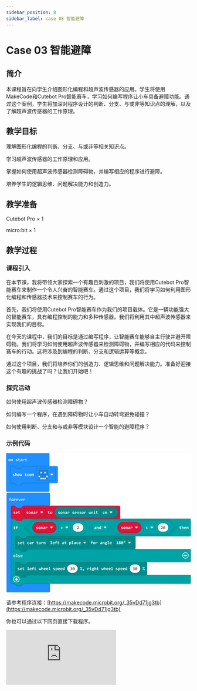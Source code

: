 ```yaml
---
sidebar_position: 8
sidebar_label: case 08 智能避障
---
```


# Case 03 智能避障

## 简介

本课程旨在向学生介绍图形化编程和超声波传感器的应用。学生将使用MakeCode和Cutebot Pro智能赛车，学习如何编写程序让小车具备避障功能。通过这个案例，学生将加深对程序设计的判断、分支、与或非等知识点的理解，以及了解超声波传感器的工作原理。

[](./images/cutebot-pro-case-08-01.png)

## 教学目标

理解图形化编程的判断、分支、与或非等相关知识点。

学习超声波传感器的工作原理和应用。

掌握如何使用超声波传感器检测障碍物，并编写相应的程序进行避障。

培养学生的逻辑思维、问题解决能力和创造力。


## 教学准备

Cutebot Pro × 1

micro:bit × 1

## 教学过程

### 课程引入

在本节课，我将带领大家探索一个有趣且刺激的项目，我们将使用Cutebot Pro智能赛车来制作一个令人兴奋的智能赛车。通过这个项目，我们将学习如何利用图形化编程和传感器技术来控制赛车的行为。

首先，我们将使用Cutebot Pro智能赛车作为我们的项目载体。它是一辆功能强大的智能赛车，具有编程控制的能力和多种传感器。我们将利用其中超声波传感器来实现我们的目标。

在今天的课程中，我们的目标是通过编写程序，让智能赛车能够自主行驶并避开障碍物。我们将学习如何使用超声波传感器来检测障碍物，并编写相应的代码来控制赛车的行动。这将涉及到编程的判断、分支和逻辑运算等概念。

通过这个项目，我们将培养你们的创造力、逻辑思维和问题解决能力。准备好迎接这个有趣的挑战了吗？让我们开始吧！

### 探究活动

如何使用超声波传感器检测障碍物？

如何编写一个程序，在遇到障碍物时让小车自动转弯避免碰撞？

如何使用判断、分支和与或非等模块设计一个智能的避障程序？

### 示例代码

![](./images/cutebot-pro-case-08-02.png)


请参考程序连接：[https://makecode.microbit.org/_35vDd71jg3tb](https://makecode.microbit.org/_35vDd71jg3tb)

你也可以通过以下网页直接下载程序。

<div
    style={{
        position: 'relative',
        paddingBottom: '60%',
        overflow: 'hidden',
    }}
>
    <iframe
        src="https://makecode.microbit.org/_35vDd71jg3tb"
        frameborder="0"
        sandbox="allow-popups allow-forms allow-scripts allow-same-origin"
        style={{
            position: 'absolute',
            width: '100%',
            height: '100%',
        }}
    />
</div>


### 案例展示
